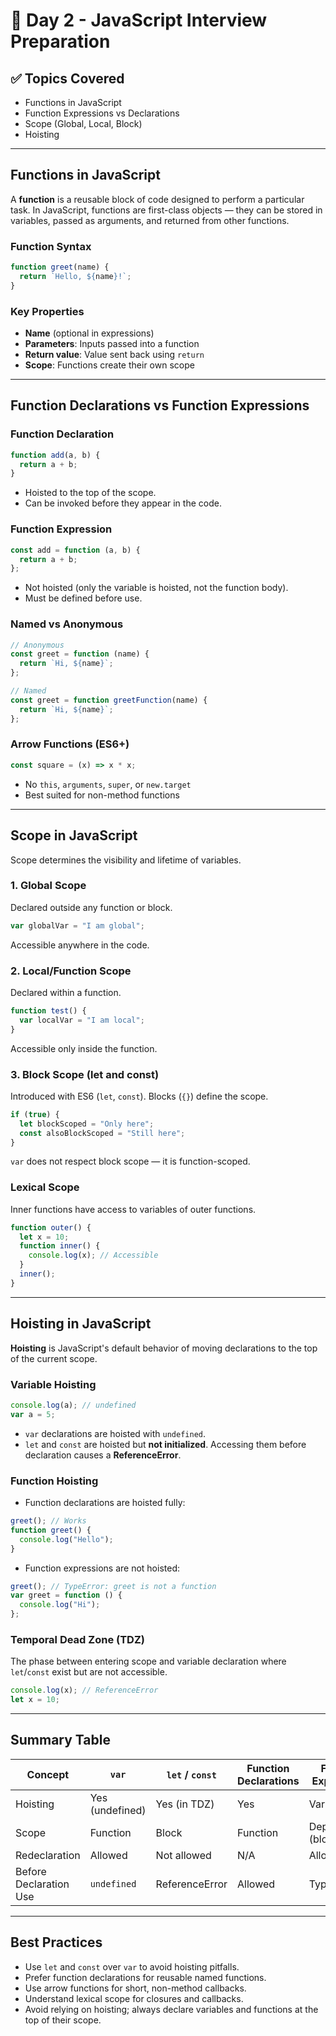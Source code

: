 # 📅 Day 2 - JavaScript Interview Preparation

## ✅ Topics Covered

- Functions in JavaScript
- Function Expressions vs Declarations
- Scope (Global, Local, Block)
- Hoisting

---

## Functions in JavaScript

A **function** is a reusable block of code designed to perform a particular task. In JavaScript, functions are first-class objects — they can be stored in variables, passed as arguments, and returned from other functions.

### Function Syntax

```js
function greet(name) {
  return `Hello, ${name}!`;
}
```

### Key Properties

- **Name** (optional in expressions)
- **Parameters**: Inputs passed into a function
- **Return value**: Value sent back using `return`
- **Scope**: Functions create their own scope

---

## Function Declarations vs Function Expressions

### Function Declaration

```js
function add(a, b) {
  return a + b;
}
```

- Hoisted to the top of the scope.
- Can be invoked before they appear in the code.

### Function Expression

```js
const add = function (a, b) {
  return a + b;
};
```

- Not hoisted (only the variable is hoisted, not the function body).
- Must be defined before use.

### Named vs Anonymous

```js
// Anonymous
const greet = function (name) {
  return `Hi, ${name}`;
};

// Named
const greet = function greetFunction(name) {
  return `Hi, ${name}`;
};
```

### Arrow Functions (ES6+)

```js
const square = (x) => x * x;
```

- No `this`, `arguments`, `super`, or `new.target`
- Best suited for non-method functions

---

## Scope in JavaScript

Scope determines the visibility and lifetime of variables.

### 1. Global Scope

Declared outside any function or block.

```js
var globalVar = "I am global";
```

Accessible anywhere in the code.

### 2. Local/Function Scope

Declared within a function.

```js
function test() {
  var localVar = "I am local";
}
```

Accessible only inside the function.

### 3. Block Scope (let and const)

Introduced with ES6 (`let`, `const`). Blocks (`{}`) define the scope.

```js
if (true) {
  let blockScoped = "Only here";
  const alsoBlockScoped = "Still here";
}
```

`var` does not respect block scope — it is function-scoped.

### Lexical Scope

Inner functions have access to variables of outer functions.

```js
function outer() {
  let x = 10;
  function inner() {
    console.log(x); // Accessible
  }
  inner();
}
```

---

## Hoisting in JavaScript

**Hoisting** is JavaScript's default behavior of moving declarations to the top of the current scope.

### Variable Hoisting

```js
console.log(a); // undefined
var a = 5;
```

- `var` declarations are hoisted with `undefined`.
- `let` and `const` are hoisted but **not initialized**. Accessing them before declaration causes a **ReferenceError**.

### Function Hoisting

- Function declarations are hoisted fully:

```js
greet(); // Works
function greet() {
  console.log("Hello");
}
```

- Function expressions are not hoisted:

```js
greet(); // TypeError: greet is not a function
var greet = function () {
  console.log("Hi");
};
```

### Temporal Dead Zone (TDZ)

The phase between entering scope and variable declaration where `let`/`const` exist but are not accessible.

```js
console.log(x); // ReferenceError
let x = 10;
```

---

## Summary Table

| Concept                | `var`           | `let` / `const` | Function Declarations | Function Expressions   |
| ---------------------- | --------------- | --------------- | --------------------- | ---------------------- |
| Hoisting               | Yes (undefined) | Yes (in TDZ)    | Yes                   | Variable only          |
| Scope                  | Function        | Block           | Function              | Depends (block/global) |
| Redeclaration          | Allowed         | Not allowed     | N/A                   | Allowed                |
| Before Declaration Use | `undefined`     | ReferenceError  | Allowed               | TypeError              |

---

## Best Practices

- Use `let` and `const` over `var` to avoid hoisting pitfalls.
- Prefer function declarations for reusable named functions.
- Use arrow functions for short, non-method callbacks.
- Understand lexical scope for closures and callbacks.
- Avoid relying on hoisting; always declare variables and functions at the top of their scope.
